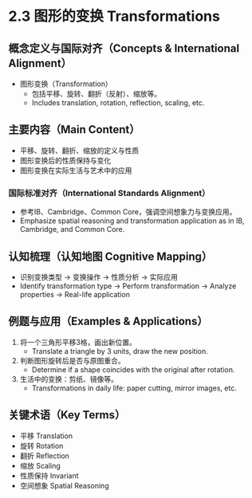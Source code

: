 # 2.3 图形的变换 Transformations

## 概念定义与国际对齐（Concepts & International Alignment）

- 图形变换（Transformation）
  - 包括平移、旋转、翻折（反射）、缩放等。
  - Includes translation, rotation, reflection, scaling, etc.

## 主要内容（Main Content）

- 平移、旋转、翻折、缩放的定义与性质
- 图形变换后的性质保持与变化
- 图形变换在实际生活与艺术中的应用

### 国际标准对齐（International Standards Alignment）

- 参考IB、Cambridge、Common Core，强调空间想象力与变换应用。
- Emphasize spatial reasoning and transformation application as in IB, Cambridge, and Common Core.

## 认知梳理（认知地图 Cognitive Mapping）

- 识别变换类型 → 变换操作 → 性质分析 → 实际应用
- Identify transformation type → Perform transformation → Analyze properties → Real-life application

## 例题与应用（Examples & Applications）

1. 将一个三角形平移3格，画出新位置。
   - Translate a triangle by 3 units, draw the new position.
2. 判断图形旋转后是否与原图重合。
   - Determine if a shape coincides with the original after rotation.
3. 生活中的变换：剪纸、镜像等。
   - Transformations in daily life: paper cutting, mirror images, etc.

## 关键术语（Key Terms）

- 平移 Translation
- 旋转 Rotation
- 翻折 Reflection
- 缩放 Scaling
- 性质保持 Invariant
- 空间想象 Spatial Reasoning
